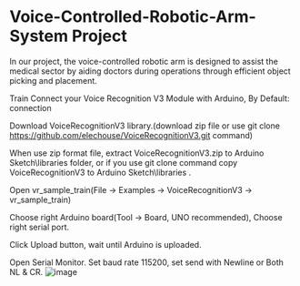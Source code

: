 # Voice-Controlled-Robotic-Arm-System Project
In our project, the voice-controlled robotic arm is designed to assist the medical sector by aiding doctors during operations through efficient object picking and placement.

Train
Connect your Voice Recognition V3 Module with Arduino, By Default:
connection

Download VoiceRecognitionV3 library.(download zip file or use git clone https://github.com/elechouse/VoiceRecognitionV3.git command)

When use zip format file, extract VoiceRecognitionV3.zip to Arduino Sketch\libraries folder, or if you use git clone command copy VoiceRecognitionV3 to Arduino Sketch\libraries .

Open vr_sample_train(File -> Examples -> VoiceRecognitionV3 -> vr_sample_train)

Choose right Arduino board(Tool -> Board, UNO recommended), Choose right serial port.

Click Upload button, wait until Arduino is uploaded.

Open Serial Monitor. Set baud rate 115200, set send with Newline or Both NL & CR.
![image](https://github.com/user-attachments/assets/ee580a56-0d82-4544-9423-216115937853)

